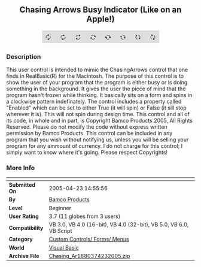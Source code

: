 ﻿<div align="center">

## Chasing Arrows Busy Indicator \(Like on an Apple\!\)

<img src="PIC20054231815342506.gif">
</div>

### Description

This user control is intended to mimic the ChasingArrows control that one finds in RealBasic(R) for the Macintosh. The purpose of this control is to show the user of your program that the program is either busy or is doing something in the background. It gives the user the piece of mind that the program hasn't frozen while thinking. It basically sits on a form and spins in a clockwise pattern indefinately. The control includes a property called "Enabled" which can be set to either True (it will spin) or False (it sill stop wherever it is). This will not spin during design time. This control and all of its code, in whole and in part, is Copyright Bamco Products 2005, All Rights Reserved. Please do not modify the code without express written permission by Bamco Products. This control can be included in any program that you wish without notifying us, unless you will be selling your program for any ammount of currency. I do not charge for this control; I simply want to know where it's going. Please respect Copyrights!
 
### More Info
 


<span>             |<span>
---                |---
**Submitted On**   |2005-04-23 14:55:56
**By**             |[Bamco Products](https://github.com/Planet-Source-Code/PSCIndex/blob/master/ByAuthor/bamco-products.md)
**Level**          |Beginner
**User Rating**    |3.7 (11 globes from 3 users)
**Compatibility**  |VB 3\.0, VB 4\.0 \(16\-bit\), VB 4\.0 \(32\-bit\), VB 5\.0, VB 6\.0, VB Script
**Category**       |[Custom Controls/ Forms/  Menus](https://github.com/Planet-Source-Code/PSCIndex/blob/master/ByCategory/custom-controls-forms-menus__1-4.md)
**World**          |[Visual Basic](https://github.com/Planet-Source-Code/PSCIndex/blob/master/ByWorld/visual-basic.md)
**Archive File**   |[Chasing\_Ar1880374232005\.zip](https://github.com/Planet-Source-Code/bamco-products-chasing-arrows-busy-indicator-like-on-an-apple__1-60173/archive/master.zip)








